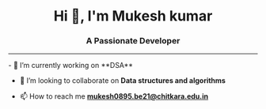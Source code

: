 <h1 align="center">Hi 👋, I'm Mukesh kumar</h1>
<h3 align="center">A Passionate Developer</h3>




<hr>
- 🔭 I’m currently working on **DSA**

- 👯 I’m looking to collaborate on **Data structures and algorithms**

- 📫 How to reach me **mukesh0895.be21@chitkara.edu.in**

